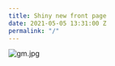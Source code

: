 ```yaml
---
title: Shiny new front page
date: 2021-05-05 13:31:00 Z
permalink: "/"
---
```


![gm.jpg](/uploads/gm.jpg)